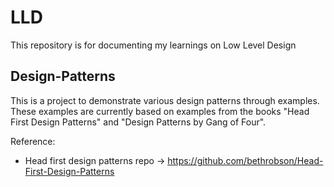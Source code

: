 # LLD

This repository is for documenting my learnings on Low Level Design

## Design-Patterns

This is a project to demonstrate various design patterns through examples. These examples are currently based on examples from the books "Head First Design Patterns" and "Design Patterns by Gang of Four".

Reference:

- Head first design patterns repo -> https://github.com/bethrobson/Head-First-Design-Patterns
